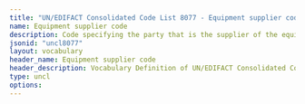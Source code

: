 ```yaml
---
title: "UN/EDIFACT Consolidated Code List 8077 - Equipment supplier code (20B) JSON-LD Vocabulary"
name: Equipment supplier code
description: Code specifying the party that is the supplier of the equipment.
jsonid: "uncl8077"
layout: vocabulary
header_name: Equipment supplier code
header_description: Vocabulary Definition of UN/EDIFACT Consolidated Code List 8077 - Equipment supplier code (20B) semantics in HTML format. JSON-LD format is available at [uncl8077.jsonld](/vocabulary/uncl8077.jsonld)
type: uncl
options:
---
```

